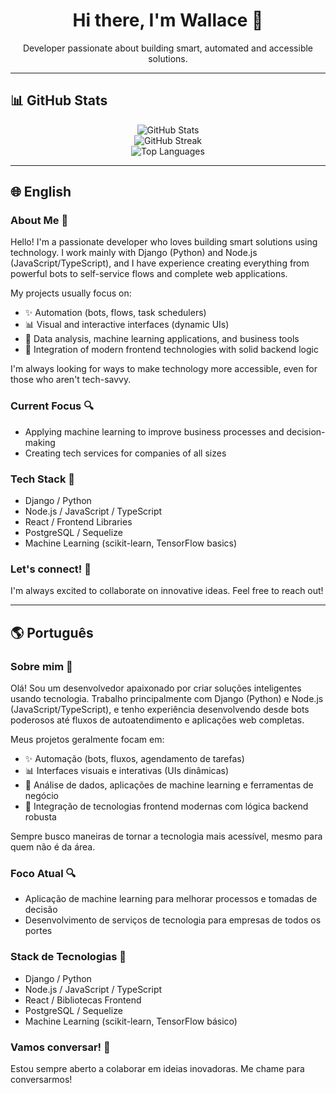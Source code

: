 <h1 align="center">Hi there, I'm Wallace 👋</h1>
<p align="center">Developer passionate about building smart, automated and accessible solutions.</p>

---

## 📊 GitHub Stats

<p align="center">
  <img src="https://github-readme-stats.vercel.app/api?username=WallaceMuylaert&show_icons=true&theme=dracula&count_private=true&include_all_commits=true&custom_title=Wallace%20Muylaert%27s%20GitHub%20Stats" alt="GitHub Stats" />
  <br/>
  <img src="https://github-readme-streak-stats.herokuapp.com/?user=WallaceMuylaert&theme=dracula" alt="GitHub Streak" />
  <br/>
  <img src="https://github-readme-stats.vercel.app/api/top-langs/?username=WallaceMuylaert&layout=compact&theme=dracula" alt="Top Languages" />
</p>

---

## 🌐 English

### About Me 👋

Hello! I'm a passionate developer who loves building smart solutions using technology. I work mainly with Django (Python) and Node.js (JavaScript/TypeScript), and I have experience creating everything from powerful bots to self-service flows and complete web applications.

My projects usually focus on:
- ✨ Automation (bots, flows, task schedulers)
- 📊 Visual and interactive interfaces (dynamic UIs)
- 🧬 Data analysis, machine learning applications, and business tools
- 🚀 Integration of modern frontend technologies with solid backend logic

I'm always looking for ways to make technology more accessible, even for those who aren't tech-savvy.

### Current Focus 🔍
- Applying machine learning to improve business processes and decision-making
- Creating tech services for companies of all sizes

### Tech Stack 🔧
- Django / Python
- Node.js / JavaScript / TypeScript
- React / Frontend Libraries
- PostgreSQL / Sequelize
- Machine Learning (scikit-learn, TensorFlow basics)

### Let's connect! 💬
I'm always excited to collaborate on innovative ideas. Feel free to reach out!

---

## 🌎 Português

### Sobre mim 👋

Olá! Sou um desenvolvedor apaixonado por criar soluções inteligentes usando tecnologia. Trabalho principalmente com Django (Python) e Node.js (JavaScript/TypeScript), e tenho experiência desenvolvendo desde bots poderosos até fluxos de autoatendimento e aplicações web completas.

Meus projetos geralmente focam em:
- ✨ Automação (bots, fluxos, agendamento de tarefas)
- 📊 Interfaces visuais e interativas (UIs dinâmicas)
- 🧬 Análise de dados, aplicações de machine learning e ferramentas de negócio
- 🚀 Integração de tecnologias frontend modernas com lógica backend robusta

Sempre busco maneiras de tornar a tecnologia mais acessível, mesmo para quem não é da área.

### Foco Atual 🔍
- Aplicação de machine learning para melhorar processos e tomadas de decisão
- Desenvolvimento de serviços de tecnologia para empresas de todos os portes

### Stack de Tecnologias 🔧
- Django / Python
- Node.js / JavaScript / TypeScript
- React / Bibliotecas Frontend
- PostgreSQL / Sequelize
- Machine Learning (scikit-learn, TensorFlow básico)

### Vamos conversar! 💬
Estou sempre aberto a colaborar em ideias inovadoras. Me chame para conversarmos!
